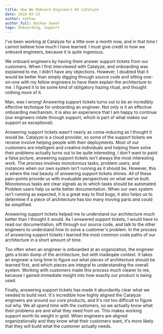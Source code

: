 ```yaml
---
title: How We Onboard Engineers At Catalyze
date: 2016-02-23
author: nathan
author_full: Nathan Sweet
tags: Onboarding, Support
---
```

I've been working at Catalyze for a little over a month now, and in that time I cannot believe how much I have learned. I must give credit to how we onboard engineers, because it is quite ingenious.

We onboard engineers by having them answer support tickets from our customers. When I first interviewed with Catalyze, and onboarding was explained to me, I didn't have any objections. However, I doubted that it would be better than simply digging through source code and sitting one-on-one with my fellow engineers to have them explain the architecture to me. I figured it to be some kind of obligatory hazing ritual, and thought nothing more of it.

Man, was I wrong! Answering support tickets turns out to be an incredibly effective technique for onboarding an engineer. Not only is it an effective onboarding mechanism, it is also an experience that I am happy to continue (our engineers rotate through support, which is part of what makes our support so exceptional).

Answering support tickets wasn't nearly as coma-inducing as I thought it would be. Catalyze is a cloud provider, so some of the support tickets we receive involve helping people with their deployments. Most of our customers are intelligent and creative individuals and helping them solve their problems actually turns out to be quite interesting. I don't want to paint a false picture, answering support tickets isn't always the most interesting work. The process involves monotonous tasks, problem users, and instances when our own system isn't running as it should be. However, this is where the real beauty of answering support tickets shines. All of these pain-points provide us with invaluable perspectives on what we've built. Monotonous tasks are clear signals as to which tasks should be automated. Problem users help us write better documentation. When our own system isn't running as expected, it is a great way to find bugs; it also helps us to determine if a piece of architecture has too many moving parts and could be simplified.

Answering support tickets helped me to understand our architecture much better than I thought it would. As I answered support tickets, I would have to read our documentation, sift through our source code, and talk to the other engineers to understand how to solve a customer's problem. In the process of answering support tickets I learned the most common code paths of our architecture in a short amount of time.

Too often when an engineer is onboarded at an organization, the engineer gets a brain dump of the architecture, but with inadeqate context. It takes an engineer a long time to figure out what pieces of architecture should be learned first, and which pieces are integral to understanding the overall system. Working with customers made this process much clearer to me, because I gained immediate insight into how exactly our product is being used.

Finally, answering support tickets has made it abundantly clear what we needed to build next. It's incredible how highly aligned the Catalyze engineers are around our core products, and it's not too difficult to figure out why. We all spend time with the customers, so we actually know what their problems are and what they need from us. This makes working support worth its weight in gold. When engineers are aligned organizationally and they know what their customers want, it's more likely that they will build what the customer actually needs.
